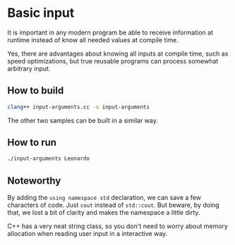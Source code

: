 # Basic input

It is important in any modern program be able to receive information at runtime
instead of know all needed values at compile time.

Yes, there are advantages about knowing all inputs at compile time, such as
speed optimizations, but true reusable programs can process somewhat arbitrary
input.

## How to build

```bash
clang++ input-arguments.cc -o input-arguments
```

The other two samples can be built in a similar way.

## How to run

```bash
./input-arguments Leonardo
```

## Noteworthy

By adding the `using namespace std` declaration, we can save a few characters of
code. Just `cout` instead of `std::cout`. But beware, by doing that, we lost a
bit of clarity and makes the namespace a little dirty.

C++ has a very neat string class, so you don't need to worry about memory
allocation when reading user input in a interactive way.
